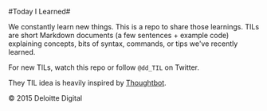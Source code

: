 #Today I Learned#

We constantly learn new things. This is a repo to share those learnings. TILs are short Markdown documents (a few sentences + example code) explaining concepts, bits of syntax, commands, or tips we've recently learned.

For new TILs, watch this repo or follow `@dd_TIL` on Twitter.

They TIL idea is heavily inspired by [Thoughtbot](https://github.com/thoughtbot/til).

© 2015 Deloitte Digital